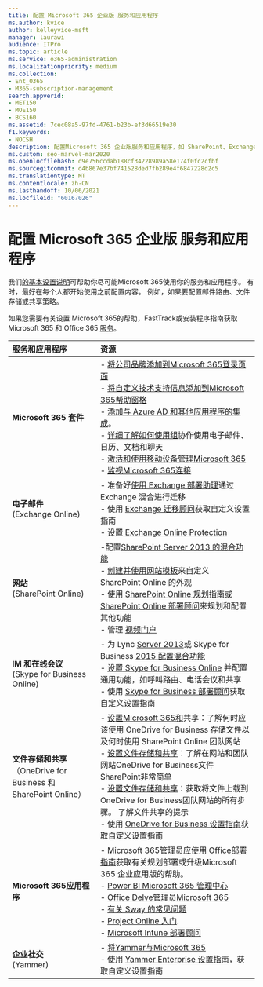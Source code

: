 ```yaml
---
title: 配置 Microsoft 365 企业版 服务和应用程序
ms.author: kvice
author: kelleyvice-msft
manager: laurawi
audience: ITPro
ms.topic: article
ms.service: o365-administration
ms.localizationpriority: medium
ms.collection:
- Ent_O365
- M365-subscription-management
search.appverid:
- MET150
- MOE150
- BCS160
ms.assetid: 7cec08a5-97fd-4761-b23b-ef3d66519e30
f1.keywords:
- NOCSH
description: 配置Microsoft 365 企业版服务和应用程序，如 SharePoint、Exchange 和 Skype for Business。
ms.custom: seo-marvel-mar2020
ms.openlocfilehash: d9e756ccdab188cf34228989a58e174f0fc2cfbf
ms.sourcegitcommit: d4b867e37bf741528ded7fb289e4f6847228d2c5
ms.translationtype: MT
ms.contentlocale: zh-CN
ms.lasthandoff: 10/06/2021
ms.locfileid: "60167026"
---
```

# <a name="configure-microsoft-365-enterprise-services-and-applications"></a>配置 Microsoft 365 企业版 服务和应用程序

我们[的基本设置说明](../admin/setup/setup.md)可帮助你尽可能Microsoft 365使用你的服务和应用程序。 有时，最好在每个人都开始使用之前配置内容。 例如，如果要配置邮件路由、文件存储或共享策略。 
  
如果您需要有关设置 Microsoft 365的帮助，FastTrack或安装程序指南获取 **[](https://www.microsoft.com/fasttrack/microsoft-365)** Microsoft 365 和 Office 365 [服务](setup-guides-for-microsoft-365.md)。
  
|**服务和应用程序**|**资源**|
|:-----|:-----|
|**Microsoft 365 套件** |- [将公司品牌添加到Microsoft 365登录页面](https://support.office.com/article/Add-your-company-branding-to-Office-365-Sign-In-Page-a1229cdb-ce19-4da5-90c7-2b9b146aef0a) <br> - [将自定义技术支持信息添加到Microsoft 365帮助窗格](https://support.office.com/article/Add-customized-help-desk-info-to-the-Office-365-help-pane-9dd9b104-68f7-4d49-9a30-82561c7d79a3) <br> - [添加与 Azure AD 和其他应用程序的集成](https://support.office.com/article/Integrated-Apps-and-Azure-AD-for-Office-365-administrators-cb2250e3-451e-416f-bf4e-363549652c2a)。  <br> - [详细了解如何使用组](https://support.office.com/Article/Learn-more-about-groups-b565caa1-5c40-40ef-9915-60fdb2d97fa2)协作使用电子邮件、日历、文档和聊天 <br> - [激活和使用移动设备管理Microsoft 365](https://support.office.microsoft.com/article/Manage-mobile-devices-in-Office-365-dd892318-bc44-4eb1-af00-9db5430be3cd) <br> - [监视Microsoft 365连接](monitor-connectivity.md) |
|**电子邮件** <br> (Exchange Online) | - 准备好[使用 Exchange 部署助理](https://technet.microsoft.com/exdeploy2013)通过 Exchange 混合进行迁移  <br> - 使用 [Exchange 迁移顾问](https://aka.ms/office365setup)获取自定义设置指南  <br> - [设置 Exchange Online Protection](/exchange/standalone-eop/set-up-your-eop-service) |
|**网站** <br> (SharePoint Online) | -配置[SharePoint Server 2013 的混合功能](/SharePoint/hybrid/hybrid)<br> - [创建并使用网站模板](https://support.office.com/article/Create-and-use-site-templates-60371B0F-00E0-4C49-A844-34759EBDD989)来自定义 SharePoint Online 的外观 <br> - 使用 [SharePoint Online 规划指南](https://support.office.com/article/SharePoint-Online-Planning-Guide-for-Office-365-for-business-d5089cdf-3fd2-4230-acbd-20ecda2f9bb8)或 [SharePoint Online 部署顾问](https://aka.ms/spoguidance)来规划和配置其他功能 <br> - 管理 [视频门户](https://support.office.com/article/Manage-your-Office-365-Video-portal-c059465b-eba9-44e1-b8c7-8ff7793ff5da) |
|**IM 和在线会议** <br> (Skype for Business Online) | - 为 Lync [Server 2013](/previous-versions/office/lync-server-2013/lync-server-2013-lync-server-2013-hybrid)或 Skype for Business [2015 配置混合功能](/skypeforbusiness/hybrid/plan-hybrid-connectivity?bc=%2fSkypeForBusiness%2fbreadcrumb%2ftoc.json&toc=%2fSkypeForBusiness%2ftoc.json)<br> - [设置 Skype for Business Online](https://support.office.com/article/Set-up-Skype-for-Business-Online-40296968-e779-4259-980b-c2de1c044c6e) 并配置通用功能，如呼叫路由、电话会议和共享  <br> - 使用 [Skype for Business 部署顾问](/MicrosoftTeams/faq-journey)获取自定义设置指南 |
| **文件存储和共享** <br> （OneDrive for Business 和 SharePoint Online） | - [设置Microsoft 365和](https://support.office.com/article/7aa9cdc8-2245-4218-81ee-86fa7c35f1de#BKMK_WhatDif)共享：了解何时应该使用 OneDrive for Business 存储文件以及何时使用 SharePoint Online 团队网站 <br> - [设置文件存储和共享](https://support.office.com/article/7aa9cdc8-2245-4218-81ee-86fa7c35f1de#BKMK_MoveDocsVideo)：了解在网站和团队网站OneDrive for Business文件SharePoint非常简单 <br> - [设置文件存储和共享](https://support.office.com/article/7aa9cdc8-2245-4218-81ee-86fa7c35f1de#BKMK_Store)：获取将文件上载到OneDrive for Business团队网站的所有步骤。 了解文件共享的提示 <br> - 使用 [OneDrive for Business 设置指南](https://aka.ms/OD4Bguidance)获取自定义设置指南 |
|**Microsoft 365应用程序** | - Microsoft 365管理员应使用 Office[部署指南](/deployoffice)获取有关规划部署或升级Microsoft 365 企业应用版的帮助。  <br> - [Power BI Microsoft 365 管理中心](https://support.office.com/article/Power-BI-for-Office-365-Admin-Center-Help-5e391ecb-500c-47a3-bd0f-a6173b541044) <br> - [Office Delve管理员Microsoft 365](https://support.office.com/article/Office-Delve-for-Office-365-admins-54f87a42-15a4-44b4-9df0-d36287d9531b) <br> - [有关 Sway 的常见问题](https://support.office.com/article/446380fa-25bf-47b2-996c-e12cb2f9d075) <br> - [Project Online 入门](https://support.office.com/article/Get-started-with-Project-Online-e3e5f64f-ada5-4f9d-a578-130b2d4e5f11).  <br> - [Microsoft Intune 部署顾问](/mem/intune/) |
|**企业社交** <br> (Yammer) | - [将Yammer与Microsoft 365](https://support.office.com/article/Plan-for-Yammer-integration-with-Office-365-4086681f-6de1-4d39-aa72-752b2af1cbd7)  <br> - 使用 [Yammer Enterprise 设置指南](https://aka.ms/yammerdeploy)，获取自定义设置指南 |
